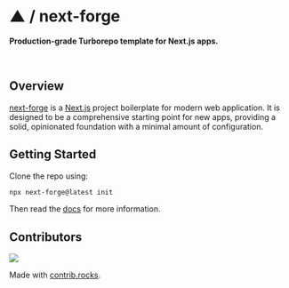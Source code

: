 # ▲ / next-forge

**Production-grade Turborepo template for Next.js apps.**

<div>
  <img src="https://img.shields.io/npm/dy/next-forge" alt="" />
  <img src="https://img.shields.io/npm/v/next-forge" alt="" />
  <img src="https://img.shields.io/github/license/vercel/next-forge" alt="" />
</div>

## Overview

[next-forge](https://github.com/vercel/next-forge) is a [Next.js](https://nextjs.org/) project boilerplate for modern web application. It is designed to be a comprehensive starting point for new apps, providing a solid, opinionated foundation with a minimal amount of configuration.

## Getting Started

Clone the repo using:

```sh
npx next-forge@latest init
```

Then read the [docs](https://www.next-forge.com/docs) for more information.

## Contributors

<a href="https://github.com/vercel/next-forge/graphs/contributors">
  <img src="https://contrib.rocks/image?repo=vercel/next-forge" />
</a>

Made with [contrib.rocks](https://contrib.rocks).


<!-- 🚀 Essential Missing Packages
1. File Upload Package (@repo/uploads)
Why Essential: Nearly every app needs file handling
Drag & drop interface
Image optimization/resizing
Multiple file type support
Progress indicators
Cloud storage integration (S3, Cloudinary)
Thumbnail generation
2. Search Package (@repo/search)
Why Essential: Search is fundamental UX
Full-text search with Algolia/Meilisearch
Autocomplete/typeahead
Filters and faceted search
Search analytics
Fuzzy matching
3. Cache Package (@repo/cache)
Why Essential: Performance optimization
Redis integration
In-memory caching
Cache invalidation strategies
TTL management
Cache warming
4. CLI Package (@repo/cli)
Why Essential: Developer experience
Apply to .autorc
Run
staging
5. Backup Package (@repo/backup)
Why Essential: Data protection
Automated database backups
File backups to cloud storage
Restore functionality
Backup scheduling
Backup verification
🛠 Developer Experience Packages
6. Testing Utilities (@repo/test-utils)
Shared test helpers and mocks
Factory functions for test data
API testing utilities
E2E test helpers
Performance testing tools
7. Migration Package (@repo/migrations)
Data migration utilities
Schema change helpers
Seed data management
Rollback capabilities
Environment-specific migrations
8. Documentation Generator (@repo/docs-gen)
Auto-generate API documentation
Component documentation from JSDoc
Interactive examples
Changelog generation
📊 Operational Packages
9. Monitoring Package (@repo/monitoring)
Health check endpoints
Performance metrics
Custom dashboards
Alert configurations
Uptime monitoring
10. Audit Log Package (@repo/audit)
Track all user actions
Data change logging
Compliance reporting
GDPR compliance helpers
Action replay capabilities
11. Queue Package (@repo/queue)
Background job processing
Email queues
Image processing queues
Retry logic and dead letter queues
Job monitoring dashboard
🎯 Business Logic Packages
12. Import/Export Package (@repo/data)
CSV/Excel import/export
Data validation and transformation
Bulk operations
Progress tracking
Error handling and reporting
13. PDF Generation (@repo/pdf)
Invoice generation
Report creation
Document templates
Digital signatures
Print-friendly layouts
14. Scheduling Package (@repo/scheduler)
Cron job management
Calendar integration
Appointment booking
Time zone handling
Recurring events
🏗 Infrastructure Packages
15. DevOps Package (@repo/devops)
Docker configurations
CI/CD templates
Deployment scripts
Environment management
Infrastructure as code
16. Multi-tenancy Package (@repo/tenancy)
Tenant isolation
Per-tenant configurations
Data segregation
Tenant-specific theming
Billing per tenant
🎨 UI/UX Enhancement Packages
17. Charts Package (@repo/charts)
Data visualization components
Dashboard widgets
Interactive charts
Export capabilities
Real-time updates
18. Form Builder (@repo/forms)
Dynamic form generation
Conditional logic
Validation rules
Form templates
Multi-step forms
🔗 Integration Packages
19. Social Media Package (@repo/social)
Social sharing
Social login providers
Social media post scheduling
Social analytics
Content syndication
20. Third-party Integrations (@repo/integrations)
Common API integrations (Slack, Discord, etc.)
Webhook handlers
OAuth providers
Standardized integration patterns
💡 Most Recommended Immediate Additions
If I had to pick the top 5 that would provide the most value:
File Upload Package - Universal need
Search Package - Essential UX feature
CLI Package - Massive DX improvement
Cache Package - Performance boost
Testing Utilities - Code quality
Would you like me to implement any of these packages? I'd recommend starting with the File Upload Package since it's universally needed and would showcase how to build a complete, production-ready package with the design system integration. -->